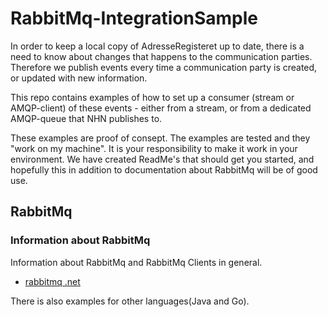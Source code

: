 # RabbitMq-IntegrationSample
In order to keep a local copy of AdresseRegisteret up to date, there is a need to know about changes that happens to the communication parties. 
Therefore we publish events every time a communication party is created, or updated with new information. 

This repo contains examples of how to set up a consumer (stream or AMQP-client) of these events - either from a stream, or from a dedicated AMQP-queue that NHN publishes to. 

These examples are proof of consept. The examples are tested and they "work on my machine". 
It is your responsibility to make it work in your environment. We have created ReadMe's that should get you started, and hopefully this in addition to documentation about RabbitMq will be of good use. 

## RabbitMq
### Information about RabbitMq
Information about RabbitMq and RabbitMq Clients in general. 
* [rabbitmq .net](https://www.rabbitmq.com/dotnet.html)

There is also examples for other languages(Java and Go).
